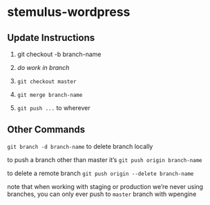 # stemulus-wordpress

## Update Instructions

1. git checkout -b branch-name

1. _do work in branch_

1. `git checkout master`

1. `git merge branch-name`

1. `git push ...` to wherever

## Other Commands
`git branch -d branch-name` to delete branch locally

to push a branch other than master it’s `git push origin branch-name`

to delete a remote branch `git push origin --delete branch-name`

note that when working with staging or production we’re never using branches, you can only ever push to `master` branch with wpengine
